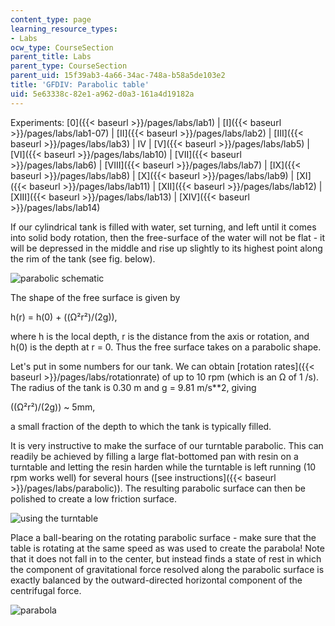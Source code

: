 ```yaml
---
content_type: page
learning_resource_types:
- Labs
ocw_type: CourseSection
parent_title: Labs
parent_type: CourseSection
parent_uid: 15f39ab3-4a66-34ac-748a-b58a5de103e2
title: 'GFDIV: Parabolic table'
uid: 5e63338c-82e1-a962-d0a3-161a4d19182a
---
```


Experiments: [0]({{< baseurl >}}/pages/labs/lab1) | [I]({{< baseurl >}}/pages/labs/lab1-07) | [II]({{< baseurl >}}/pages/labs/lab2) | [III]({{< baseurl >}}/pages/labs/lab3) | IV | [V]({{< baseurl >}}/pages/labs/lab5) | [VI]({{< baseurl >}}/pages/labs/lab10) | [VII]({{< baseurl >}}/pages/labs/lab6) | [VIII]({{< baseurl >}}/pages/labs/lab7) | [IX]({{< baseurl >}}/pages/labs/lab8) | [X]({{< baseurl >}}/pages/labs/lab9) | [XI]({{< baseurl >}}/pages/labs/lab11) | [XII]({{< baseurl >}}/pages/labs/lab12) | [XIII]({{< baseurl >}}/pages/labs/lab13) | [XIV]({{< baseurl >}}/pages/labs/lab14)

If our cylindrical tank is filled with water, set turning, and left until it comes into solid body rotation, then the free-surface of the water will not be flat - it will be depressed in the middle and rise up slightly to its highest point along the rim of the tank (see fig. below). 

![parabolic schematic](/courses/earth-atmospheric-and-planetary-sciences/12-003-atmosphere-ocean-and-climate-dynamics-fall-2008/labs/parabolic.jpg)

The shape of the free surface is given by

h(r) = h(0) + ((Ω²r²)/(2g)),

where h is the local depth, r is the distance from the axis or rotation, and h(0) is the depth at r = 0. Thus the free surface takes on a parabolic shape.

Let's put in some numbers for our tank. We can obtain [rotation rates]({{< baseurl >}}/pages/labs/rotationrate) of up to 10 rpm (which is an Ω of 1 /s). The radius of the tank is 0.30 m and g = 9.81 m/s\*\*2, giving 

((Ω²r²)/(2g)) ~ 5mm,

a small fraction of the depth to which the tank is typically filled.

It is very instructive to make the surface of our turntable parabolic. This can readily be achieved by filling a large flat-bottomed pan with resin on a turntable and letting the resin harden while the turntable is left running (10 rpm works well) for several hours ([see instructions]({{< baseurl >}}/pages/labs/parabolic)). The resulting parabolic surface can then be polished to create a low friction surface.

![using the turntable](/courses/earth-atmospheric-and-planetary-sciences/12-003-atmosphere-ocean-and-climate-dynamics-fall-2008/labs/MVC001S.jpg)

Place a ball-bearing on the rotating parabolic surface - make sure that the table is rotating at the same speed as was used to create the parabola! Note that it does not fall in to the center, but instead finds a state of rest in which the component of gravitational force resolved along the parabolic surface is exactly balanced by the outward-directed horizontal component of the centrifugal force.

![parabola ](/courses/earth-atmospheric-and-planetary-sciences/12-003-atmosphere-ocean-and-climate-dynamics-fall-2008/labs/parabola.jpg)